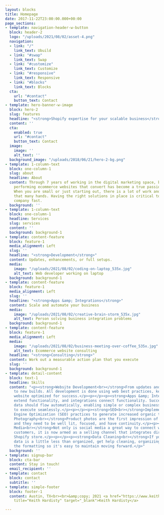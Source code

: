 ```yaml
---
layout: blocks
title: Homepage
date: 2017-11-22T23:00:00.000+00:00
page_sections:
- template: navigation-header-w-button
  block: header-2
  logo: "/uploads/2021/08/02/asset-4.png"
  navigation:
  - link: "/"
    link_text: Ubuild
  - link: "#swap"
    link_text: Swap
  - link: "#customize"
    link_text: Customize
  - link: "#responsive"
    link_text: Responsive
  - link: "#blocks"
    link_text: Blocks
  cta:
    url: "#contact"
    button_text: Contact
- template: hero-banner-w-image
  block: hero-2
  slug: features
  headline: "<strong>Shopify expertise for your scalable business</strong>"
  content: ''
  cta:
    enabled: true
    url: "#contact"
    button_text: Contact
  image:
    image: ''
    alt_text: ''
  background_image: "/uploads/2018/06/21/hero-2-bg.png"
- template: 1-column-text
  block: one-column-1
  slug: about
  headline: About
  content: Through 7 years of working in the digital marketing space, building high
    performing ecommerce websites that convert has become a true passion and joy.
    When you are small or just starting out, there is a lot of work and usually not
    that many hands. Having the right solutions in place is critical to scaling your
    company fast.
  background: ''
- template: 1-column-text
  block: one-column-1
  headline: Services
  slug: services
  content: ''
  background: background-1
- template: content-feature
  block: feature-1
  media_alignment: Left
  slug: ''
  headline: "<strong>Development</strong>"
  content: Updates, enhancements, or full setups.
  media:
    image: "/uploads/2021/08/02/coding-on-laptop_535x.jpg"
    alt_text: Web developer working on laptop
  background: background-1
- template: content-feature
  block: feature-1
  media_alignment: Left
  slug: ''
  headline: "<strong>Apps &amp; Integrations</strong>"
  content: Scale and automate your business
  media:
    image: "/uploads/2021/08/02/creative-brain-storm_535x.jpg"
    alt_text: Person solving business integration problems
  background: background-1
- template: content-feature
  block: feature-1
  media_alignment: Left
  media:
    image: "/uploads/2021/08/02/business-meeting-over-coffee_535x.jpg"
    alt_text: Ecommerce website consulting
  headline: "<strong>Consulting</strong>"
  content: Work out a measurable action plan that you execute
  slug: ''
  background: background-1
- template: detail-content
  block: text-1
  headline: Skills
  content: "<p><strong>Website Development<br></strong>From updates and enhancements
    to new builds. All development is done using web best practices, keeping your
    website optimized for success.</p><p></p><p><strong>Apps &amp; Integrations<br></strong>Apps
    extend functionality, and integrations connect functionality. Successfully implemented,
    data should flow automatically, enabling simple or complex business strategies
    to execute seamlessly.</p><p></p><p><strong>SEO<br></strong>Implement best Search
    Engine Optimization (SEO) practices to generate increased organic traffic.</p><p></p><p><strong>Product
    Photography<br></strong>Product photos are the first impression of your product,
    and they need to be well lit, focused, and have continuity.</p><p></p><p><strong>Social
    Media<br></strong>Not only is social media a great way to connect with your (potential)
    customers, it is now armed as a selling channel that integrates directly to your
    Shopify store.</p><p></p><p><strong>Data Cleaning<br></strong>If your business
    data is a little less than organized, get help cleaning, organizing, and optimizing
    the formatting so it's easy to maintain moving forward.</p>"
  background: ''
- template: signup-bar
  block: cta-bar
  content: Stay in touch!
  email_recipient: ''
- template: contact
  block: contact
  subtitle: ''
- template: simple-footer
  block: footer-1
  content: Austin, TX<br><br>&amp;copy; 2021 <a href="https://www.keithhardisty.com"
    title="Keith Hardisty" target="_blank">Keith Hardisty</a>

---
```

